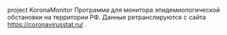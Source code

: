 project KoronaMonitor
Программа для монитора эпидемиологической обстановки на территории РФ.
Данные ретранслируются с сайта https://coronavirusstat.ru/ .
